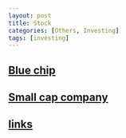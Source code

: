 ```yaml
---
layout: post
title: Stock
categories: [Others, Investing]
tags: [investing]
---
```


## [Blue chip](https://an-cheon.github.io/posts/blue-chip/)

## [Small cap company](https://an-cheon.github.io/posts/small-cap-company/)

## [links](https://an-cheon.github.io/posts/links/)





